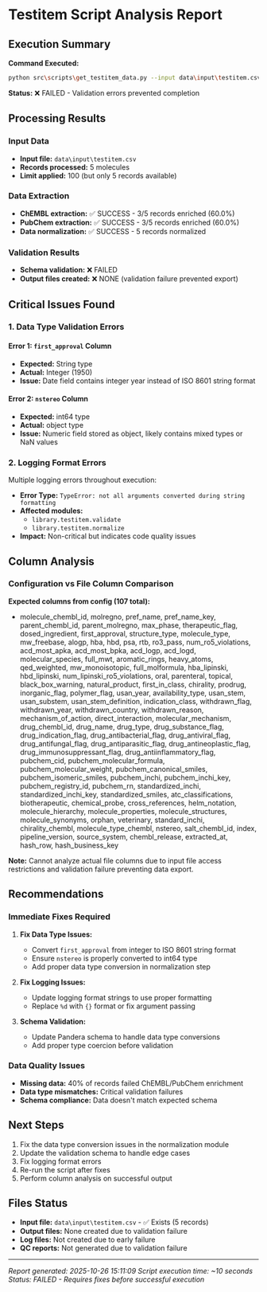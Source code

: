 # Testitem Script Analysis Report

## Execution Summary

**Command Executed:**
```bash
python src\scripts\get_testitem_data.py --input data\input\testitem.csv --config configs\config_testitem.yaml --limit 100
```

**Status:** ❌ FAILED - Validation errors prevented completion

## Processing Results

### Input Data
- **Input file:** `data\input\testitem.csv`
- **Records processed:** 5 molecules
- **Limit applied:** 100 (but only 5 records available)

### Data Extraction
- **ChEMBL extraction:** ✅ SUCCESS - 3/5 records enriched (60.0%)
- **PubChem extraction:** ✅ SUCCESS - 3/5 records enriched (60.0%)
- **Data normalization:** ✅ SUCCESS - 5 records normalized

### Validation Results
- **Schema validation:** ❌ FAILED
- **Output files created:** ❌ NONE (validation failure prevented export)

## Critical Issues Found

### 1. Data Type Validation Errors

#### Error 1: `first_approval` Column
- **Expected:** String type
- **Actual:** Integer (1950)
- **Issue:** Date field contains integer year instead of ISO 8601 string format

#### Error 2: `nstereo` Column  
- **Expected:** int64 type
- **Actual:** object type
- **Issue:** Numeric field stored as object, likely contains mixed types or NaN values

### 2. Logging Format Errors
Multiple logging errors throughout execution:
- **Error Type:** `TypeError: not all arguments converted during string formatting`
- **Affected modules:** 
  - `library.testitem.validate`
  - `library.testitem.normalize`
- **Impact:** Non-critical but indicates code quality issues

## Column Analysis

### Configuration vs File Column Comparison

**Expected columns from config (107 total):**
- molecule_chembl_id, molregno, pref_name, pref_name_key, parent_chembl_id, parent_molregno, max_phase, therapeutic_flag, dosed_ingredient, first_approval, structure_type, molecule_type, mw_freebase, alogp, hba, hbd, psa, rtb, ro3_pass, num_ro5_violations, acd_most_apka, acd_most_bpka, acd_logp, acd_logd, molecular_species, full_mwt, aromatic_rings, heavy_atoms, qed_weighted, mw_monoisotopic, full_molformula, hba_lipinski, hbd_lipinski, num_lipinski_ro5_violations, oral, parenteral, topical, black_box_warning, natural_product, first_in_class, chirality, prodrug, inorganic_flag, polymer_flag, usan_year, availability_type, usan_stem, usan_substem, usan_stem_definition, indication_class, withdrawn_flag, withdrawn_year, withdrawn_country, withdrawn_reason, mechanism_of_action, direct_interaction, molecular_mechanism, drug_chembl_id, drug_name, drug_type, drug_substance_flag, drug_indication_flag, drug_antibacterial_flag, drug_antiviral_flag, drug_antifungal_flag, drug_antiparasitic_flag, drug_antineoplastic_flag, drug_immunosuppressant_flag, drug_antiinflammatory_flag, pubchem_cid, pubchem_molecular_formula, pubchem_molecular_weight, pubchem_canonical_smiles, pubchem_isomeric_smiles, pubchem_inchi, pubchem_inchi_key, pubchem_registry_id, pubchem_rn, standardized_inchi, standardized_inchi_key, standardized_smiles, atc_classifications, biotherapeutic, chemical_probe, cross_references, helm_notation, molecule_hierarchy, molecule_properties, molecule_structures, molecule_synonyms, orphan, veterinary, standard_inchi, chirality_chembl, molecule_type_chembl, nstereo, salt_chembl_id, index, pipeline_version, source_system, chembl_release, extracted_at, hash_row, hash_business_key

**Note:** Cannot analyze actual file columns due to input file access restrictions and validation failure preventing data export.

## Recommendations

### Immediate Fixes Required

1. **Fix Data Type Issues:**
   - Convert `first_approval` from integer to ISO 8601 string format
   - Ensure `nstereo` is properly converted to int64 type
   - Add proper data type conversion in normalization step

2. **Fix Logging Issues:**
   - Update logging format strings to use proper formatting
   - Replace `%d` with `{}` format or fix argument passing

3. **Schema Validation:**
   - Update Pandera schema to handle data type conversions
   - Add proper type coercion before validation

### Data Quality Issues

- **Missing data:** 40% of records failed ChEMBL/PubChem enrichment
- **Data type mismatches:** Critical validation failures
- **Schema compliance:** Data doesn't match expected schema

## Next Steps

1. Fix the data type conversion issues in the normalization module
2. Update the validation schema to handle edge cases
3. Fix logging format errors
4. Re-run the script after fixes
5. Perform column analysis on successful output

## Files Status

- **Input file:** `data\input\testitem.csv` - ✅ Exists (5 records)
- **Output files:** None created due to validation failure
- **Log files:** Not created due to early failure
- **QC reports:** Not generated due to validation failure

---
*Report generated: 2025-10-26 15:11:09*
*Script execution time: ~10 seconds*
*Status: FAILED - Requires fixes before successful execution*
